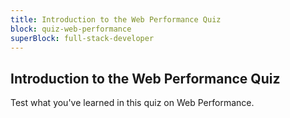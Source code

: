 ```yaml
---
title: Introduction to the Web Performance Quiz
block: quiz-web-performance
superBlock: full-stack-developer
---
```


## Introduction to the Web Performance Quiz

Test what you've learned in this quiz on Web Performance.
